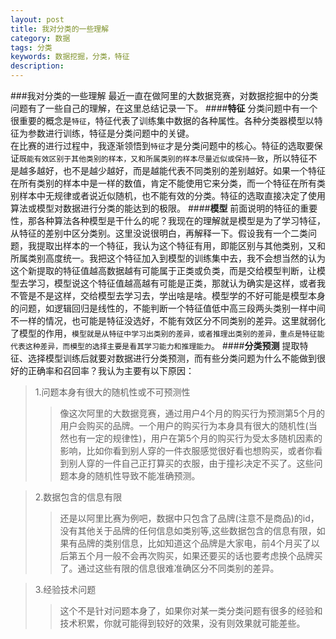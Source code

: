 ```yaml
---
layout: post
title: 我对分类的一些理解
category: 数据
tags: 分类
keywords: 数据挖掘，分类，特征
description: 
---
```


###我对分类的一些理解
最近一直在做阿里的大数据竞赛，对数据挖掘中的分类问题有了一些自己的理解，在这里总结记录一下。
####**特征**
分类问题中有一个很重要的概念是`特征`，特征代表了训练集中数据的各种属性。各种分类器模型以特征为参数进行训练，特征是分类问题中的关键。 <br/>
在比赛的进行过程中，我逐渐领悟到`特征`才是分类问题中的核心。特征的选取要保证`既能有效区别于其他类别的样本，又和所属类别的样本尽量近似或保持一致`，所以特征不是越多越好，也不是越少越好，而是越能代表不同类别的差别越好。如果一个特征在所有类别的样本中是一样的数值，肯定不能使用它来分类，而一个特征在所有类别样本中无规律或者说近似随机，也不能有效的分类。特征的选取直接决定了使用算法或模型对数据进行分类的能达到的极限。
####**模型**
前面说明的特征的重要性，那各种算法各种模型是干什么的呢？我现在的理解就是模型是为了学习特征，从特征的差别中区分类别。这里没说很明白，再解释一下。假设我有一个二类问题，我提取出样本的一个特征，我认为这个特征有用，即能区别与其他类别，又和所属类别高度统一。我把这个特征加入到模型的训练集中去，我不会想当然的认为这个新提取的特征值越高数据越有可能属于正类或负类，而是交给模型判断，让模型去学习，模型说这个特征值越高越有可能是正类，那就认为确实是这样，或者我不管是不是这样，交给模型去学习去，学出啥是啥。模型学的不好可能是模型本身的问题，如逻辑回归是线性的，不能判断一个特征值低中高三段两头类别一样中间不一样的情况，也可能是特征没选好，不能有效区分不同类别的差异。这里就弱化了模型的作用，`模型就是从特征中学习出类别的差异，或者推理出类别的差异，重点是特征能代表这种差异，而模型的选择主要是看其学习能力和推理能力`。
####**分类预测**
提取特征、选择模型训练后就要对数据进行分类预测，而有些分类问题为什么不能做到很好的正确率和召回率？我认为主要有以下原因：
>1.问题本身有很大的随机性或不可预测性
>>像这次阿里的大数据竞赛，通过用户4个月的购买行为预测第5个月的用户会购买的品牌。一个用户的购买行为本身具有很大的随机性(当然也有一定的规律性)，用户在第5个月的购买行为受太多随机因素的影响，比如你看到别人穿的一件衣服感觉很好看也想购买，或者你看到别人穿的一件自己正打算买的衣服，由于撞衫决定不买了。这些问题本身的随机性导致不能准确预测。

>2.数据包含的信息有限
>>还是以阿里比赛为例吧，数据中只包含了品牌(注意不是商品)的id，没有其他关于品牌的任何信息如类别等,这些数据包含的信息有限，如果有品牌的类别信息，比如知道这个品牌是大家电，前4个月买了以后第五个月一般不会再次购买，如果还要买的话也要考虑换个品牌买了。通过这些有限的信息很难准确区分不同类别的差异。

>3.经验技术问题
>>这个不是针对问题本身了，如果你对某一类分类问题有很多的经验和技术积累，你就可能得到较好的效果，没有则效果就可能差些。
